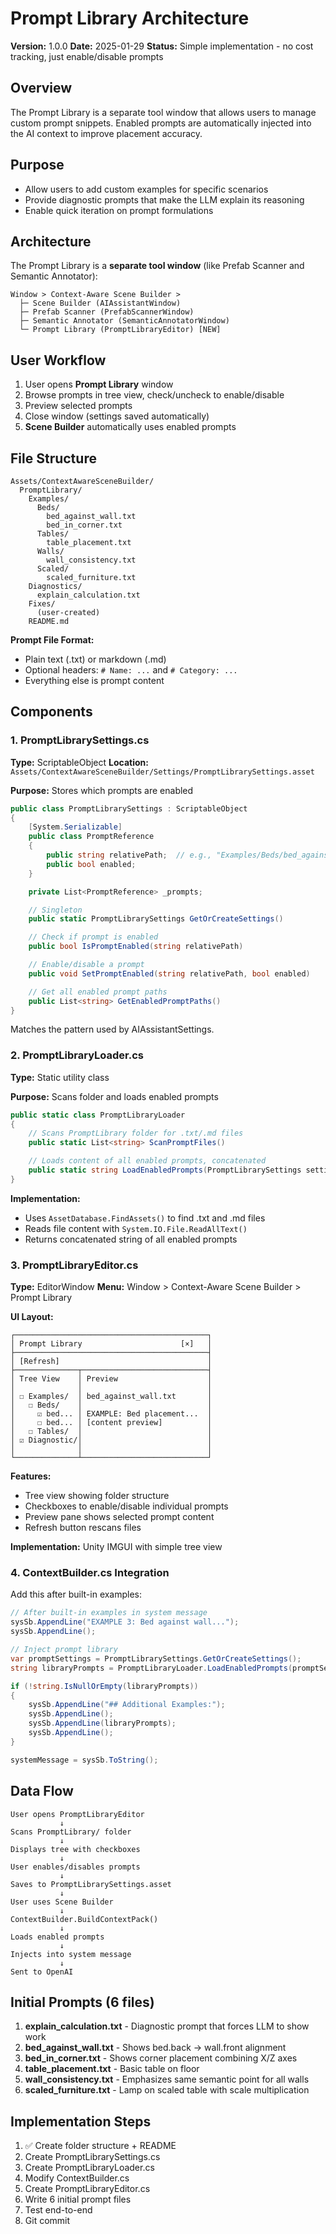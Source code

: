 # Prompt Library Architecture

**Version:** 1.0.0
**Date:** 2025-01-29
**Status:** Simple implementation - no cost tracking, just enable/disable prompts

## Overview

The Prompt Library is a separate tool window that allows users to manage custom prompt snippets. Enabled prompts are automatically injected into the AI context to improve placement accuracy.

## Purpose

- Allow users to add custom examples for specific scenarios
- Provide diagnostic prompts that make the LLM explain its reasoning
- Enable quick iteration on prompt formulations

## Architecture

The Prompt Library is a **separate tool window** (like Prefab Scanner and Semantic Annotator):

```
Window > Context-Aware Scene Builder >
  ├─ Scene Builder (AIAssistantWindow)
  ├─ Prefab Scanner (PrefabScannerWindow)
  ├─ Semantic Annotator (SemanticAnnotatorWindow)
  └─ Prompt Library (PromptLibraryEditor) [NEW]
```

## User Workflow

1. User opens **Prompt Library** window
2. Browse prompts in tree view, check/uncheck to enable/disable
3. Preview selected prompts
4. Close window (settings saved automatically)
5. **Scene Builder** automatically uses enabled prompts

## File Structure

```
Assets/ContextAwareSceneBuilder/
  PromptLibrary/
    Examples/
      Beds/
        bed_against_wall.txt
        bed_in_corner.txt
      Tables/
        table_placement.txt
      Walls/
        wall_consistency.txt
      Scaled/
        scaled_furniture.txt
    Diagnostics/
      explain_calculation.txt
    Fixes/
      (user-created)
    README.md
```

**Prompt File Format:**
- Plain text (.txt) or markdown (.md)
- Optional headers: `# Name: ...` and `# Category: ...`
- Everything else is prompt content

## Components

### 1. PromptLibrarySettings.cs

**Type:** ScriptableObject
**Location:** `Assets/ContextAwareSceneBuilder/Settings/PromptLibrarySettings.asset`

**Purpose:** Stores which prompts are enabled

```csharp
public class PromptLibrarySettings : ScriptableObject
{
    [System.Serializable]
    public class PromptReference
    {
        public string relativePath;  // e.g., "Examples/Beds/bed_against_wall.txt"
        public bool enabled;
    }

    private List<PromptReference> _prompts;

    // Singleton
    public static PromptLibrarySettings GetOrCreateSettings()

    // Check if prompt is enabled
    public bool IsPromptEnabled(string relativePath)

    // Enable/disable a prompt
    public void SetPromptEnabled(string relativePath, bool enabled)

    // Get all enabled prompt paths
    public List<string> GetEnabledPromptPaths()
}
```

Matches the pattern used by AIAssistantSettings.

### 2. PromptLibraryLoader.cs

**Type:** Static utility class

**Purpose:** Scans folder and loads enabled prompts

```csharp
public static class PromptLibraryLoader
{
    // Scans PromptLibrary folder for .txt/.md files
    public static List<string> ScanPromptFiles()

    // Loads content of all enabled prompts, concatenated
    public static string LoadEnabledPrompts(PromptLibrarySettings settings)
}
```

**Implementation:**
- Uses `AssetDatabase.FindAssets()` to find .txt and .md files
- Reads file content with `System.IO.File.ReadAllText()`
- Returns concatenated string of all enabled prompts

### 3. PromptLibraryEditor.cs

**Type:** EditorWindow
**Menu:** Window > Context-Aware Scene Builder > Prompt Library

**UI Layout:**
```
┌───────────────────────────────────────────┐
│ Prompt Library                      [×]   │
├───────────────────────────────────────────┤
│ [Refresh]                                 │
├──────────────┬────────────────────────────┤
│ Tree View    │ Preview                    │
│              │                            │
│ ☐ Examples/  │ bed_against_wall.txt       │
│   ☐ Beds/    │                            │
│     ☑ bed... │ EXAMPLE: Bed placement...  │
│     ☐ bed... │ [content preview]          │
│   ☐ Tables/  │                            │
│ ☑ Diagnostic/│                            │
│              │                            │
└──────────────┴────────────────────────────┘
```

**Features:**
- Tree view showing folder structure
- Checkboxes to enable/disable individual prompts
- Preview pane shows selected prompt content
- Refresh button rescans files

**Implementation:** Unity IMGUI with simple tree view

### 4. ContextBuilder.cs Integration

Add this after built-in examples:

```csharp
// After built-in examples in system message
sysSb.AppendLine("EXAMPLE 3: Bed against wall...");
sysSb.AppendLine();

// Inject prompt library
var promptSettings = PromptLibrarySettings.GetOrCreateSettings();
string libraryPrompts = PromptLibraryLoader.LoadEnabledPrompts(promptSettings);

if (!string.IsNullOrEmpty(libraryPrompts))
{
    sysSb.AppendLine("## Additional Examples:");
    sysSb.AppendLine();
    sysSb.AppendLine(libraryPrompts);
    sysSb.AppendLine();
}

systemMessage = sysSb.ToString();
```

## Data Flow

```
User opens PromptLibraryEditor
           ↓
Scans PromptLibrary/ folder
           ↓
Displays tree with checkboxes
           ↓
User enables/disables prompts
           ↓
Saves to PromptLibrarySettings.asset
           ↓
User uses Scene Builder
           ↓
ContextBuilder.BuildContextPack()
           ↓
Loads enabled prompts
           ↓
Injects into system message
           ↓
Sent to OpenAI
```

## Initial Prompts (6 files)

1. **explain_calculation.txt** - Diagnostic prompt that forces LLM to show work
2. **bed_against_wall.txt** - Shows bed.back → wall.front alignment
3. **bed_in_corner.txt** - Shows corner placement combining X/Z axes
4. **table_placement.txt** - Basic table on floor
5. **wall_consistency.txt** - Emphasizes same semantic point for all walls
6. **scaled_furniture.txt** - Lamp on scaled table with scale multiplication

## Implementation Steps

1. ✅ Create folder structure + README
2. Create PromptLibrarySettings.cs
3. Create PromptLibraryLoader.cs
4. Modify ContextBuilder.cs
5. Create PromptLibraryEditor.cs
6. Write 6 initial prompt files
7. Test end-to-end
8. Git commit
